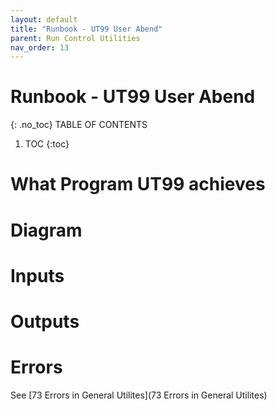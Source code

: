 ```yaml
---
layout: default
title: "Runbook - UT99 User Abend"
parent: Run Control Utilities
nav_order: 13
---
```


# Runbook - UT99 User Abend
{: .no_toc}
TABLE OF CONTENTS 
1. TOC
{:toc}  


# What Program UT99 achieves



# Diagram



# Inputs




# Outputs



# Errors
See [73 Errors in General Utilites](73 Errors in General Utilites)
